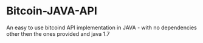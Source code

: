 Bitcoin-JAVA-API
================

An easy to use bitcoind API implementation in JAVA - with no dependencies other then the ones provided and java 1.7
